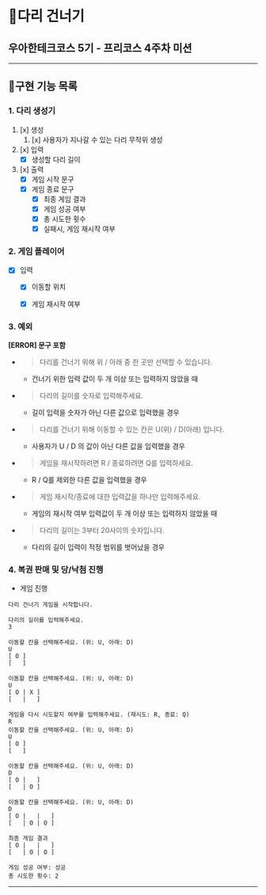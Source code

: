 # 🌌다리 건너기
## 우아한테크코스 5기 - 프리코스 4주차 미션

---
## 📑구현 기능 목록

### 1. 다리 생성기
1. [x] 생성
   1. [x] 사용자가 지나갈 수 있는 다리 무작위 생성
2. [x] 입력
    * [x] 생성할 다리 길이
3. [x] 출력
    * [x] 게임 시작 문구
    * [x] 게임 종료 문구
      * [x] 최종 게임 결과
      * [x] 게임 성공 여부
      * [x] 총 시도한 횟수
      * [x] 실패시, 게임 재시작 여부

### 2. 게임 플레이어
* [x] 입력
  * [x] 이동할 위치
  * [x] 게임 재시작 여부


### 3. 예외
**[ERROR] 문구 포함**
 * > 다리를 건너기 위해 위 / 아래 중 한 곳만 선택할 수 있습니다.
    - 건너기 위한 입력 값이 두 개 이상 또는 입력하지 않았을 때
 - > 다리의 길이를 숫자로 입력해주세요.
    - 길이 입력을 숫자가 아닌 다른 값으로 입력했을 경우
 - > 다리를 건너기 위해 이동할 수 있는 칸은 U(위) / D(아래) 입니다.
    - 사용자가 U / D 의 값이 아닌 다른 값을 입력했을 경우
 - > 게임을 재시작하려면 R / 종료하려면 Q를 입력하세요.
    - R / Q를 제외한 다른 값을 입력했을 경우
 - > 게임 재시작/종료에 대한 입력값을 하나만 입력해주세요.
    - 게임의 재시작 여부 입력값이 두 개 이상 또는 입력하지 않았을 때
 - > 다리의 길이는 3부터 20사이의 숫자입니다.
    - 다리의 길이 입력이 적정 범위를 벗어났을 경우

### 4. 복권 판매 및 당/낙첨 진행
* 게임 진행
```text
다리 건너기 게임을 시작합니다.

다리의 길이를 입력해주세요.
3

이동할 칸을 선택해주세요. (위: U, 아래: D)
U
[ O ]
[   ]

이동할 칸을 선택해주세요. (위: U, 아래: D)
U
[ O | X ]
[   |   ]

게임을 다시 시도할지 여부를 입력해주세요. (재시도: R, 종료: Q)
R
이동할 칸을 선택해주세요. (위: U, 아래: D)
U
[ O ]
[   ]

이동할 칸을 선택해주세요. (위: U, 아래: D)
D
[ O |   ]
[   | O ]

이동할 칸을 선택해주세요. (위: U, 아래: D)
D
[ O |   |   ]
[   | O | O ]

최종 게임 결과
[ O |   |   ]
[   | O | O ]

게임 성공 여부: 성공
총 시도한 횟수: 2
```
---
